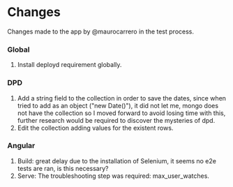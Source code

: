 # Changes
Changes made to the app by @maurocarrero in the test process.

### Global
1. Install deployd requirement globally.

### DPD
1. Add a string field to the collection in order to save the dates, since when tried to add as an object ("new Date()"),
it did not let me, mongo does not have the collection so I moved forward to avoid losing time with this, further research
would be required to discover the mysteries of dpd.
2. Edit the collection adding values for the existent rows.

### Angular
1. Build: great delay due to the installation of Selenium, it seems no e2e tests are ran, is this necessary?
2. Serve: The troubleshooting step was required: max_user_watches.
